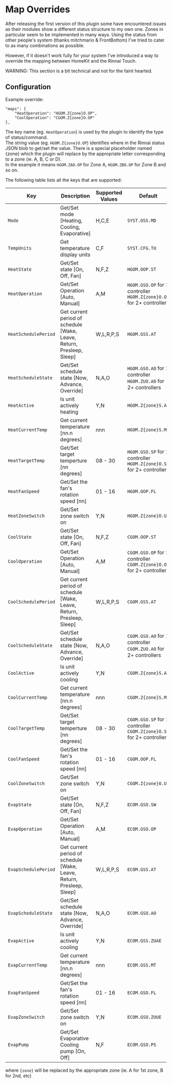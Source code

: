 # Map Overrides
After releasing the first version of this plugin some have encountered issues as their modules show a different status structure to my own one. Zones in particular seem to be implemented in many ways. Using the status from other people's system (thanks mitchmario & FrontBottom) I've tried to cater to as many combinations as possible.

However, if it doesn't work fully for your system I've introduced a way to override the mapping between HomeKit and the Rinnai Touch.

WARNING: This section is a bit technical and not for the faint hearted.

## Configuration

Example override:

    "maps": {
        "HeatOperation": "HGOM.Z{zone}O.OP",
        "CoolOperation": "CGOM.Z{zone}O.OP"
    },


The key name (eg. `HeatOperation`) is used by the plugin to identify the type of status/command.<br/>
The string value (eg. `HGOM.Z{zone}O.OP`) identifies where in the Rinnai status JSON blob to get/set the value. There is a special placeholder named {zone} which the plugin will replace by the appropriate letter corresponding to a zone (ie. A, B, C or D).<br/>
In the example it means `HGOM.ZAO.OP` for Zone A, `HGOM.ZBO.OP` for Zone B and so on.<br/>

The following table lists all the keys that are supported:

|Key|Description|Supported Values|Default|
|-|-|-|-|
|`Mode`|Get/Set mode [Heating, Cooling, Evaporative]|H,C,E|`SYST.OSS.MD`|
|`TempUnits`|Get temperature display units|C,F|`SYST.CFG.TU`|
|`HeatState`|Get/Set state [On, Off, Fan]|N,F,Z|`HGOM.OOP.ST`|
|`HeatOperation`|Get/Set Operation [Auto, Manual]|A,M|`HGOM.GSO.OP` for 1 controller<br/>`HGOM.Z{zone}O.OP` for 2+ controllers|
|`HeatSchedulePeriod`|Get current period of schedule [Wake, Leave, Return, Presleep, Sleep]|W,L,R,P,S|`HGOM.GSS.AT`|
|`HeatScheduleState`|Get/Set schedule state [Now, Advance, Override]|N,A,O|`HGOM.GSO.AO` for 1 controller<br/>`HGOM.ZUO.AO` for 2+ controllers|
|`HeatActive`|Is unit actively heating|Y,N|`HGOM.Z{zone}S.AE`|
|`HeatCurrentTemp`|Get current temperature [nn.n degrees]|nnn|`HGOM.Z{zone}S.MT`|
|`HeatTargetTemp`|Get/Set target temperture [nn degrees]|08 - 30|`HGOM.GSO.SP` for 1 controller<br/>`HGOM.Z{zone}O.SP` for 2+ controllers|
|`HeatFanSpeed`|Get/Set the fan's rotation speed [nn]|01 - 16|`HGOM.OOP.FL`|
|`HeatZoneSwitch`|Get/Set zone switch on|Y,N|`HGOM.Z{zone}O.UE`|
|`CoolState`|Get/Set state [On, Off, Fan]|N,F,Z|`CGOM.OOP.ST`|
|`CoolOperation`|Get/Set Operation [Auto, Manual]|A,M|`CGOM.GSO.OP` for 1 controller<br/>`CGOM.Z{zone}O.OP` for 2+ controllers|
|`CoolSchedulePeriod`|Get current period of schedule [Wake, Leave, Return, Presleep, Sleep]|W,L,R,P,S|`CGOM.GSS.AT`|
|`CoolScheduleState`|Get/Set schedule state [Now, Advance, Override]|N,A,O|`CGOM.GSO.AO` for 1 controller<br/>`CGOM.ZUO.AO` for 2+ controllers|
|`CoolActive`|Is unit actively cooling|Y,N|`CGOM.Z{zone}S.AE`|
|`CoolCurrentTemp`|Get current temperature [nn.n degrees]|nnn|`CGOM.Z{zone}S.MT`|
|`CoolTargetTemp`|Get/Set target temperture [nn degrees]|08 - 30|`CGOM.GSO.SP` for 1 controller<br/>`CGOM.Z{zone}O.SP` for 2+ controllers|
|`CoolFanSpeed`|Get/Set the fan's rotation speed [nn]|01 - 16|`CGOM.OOP.FL`|
|`CoolZoneSwitch`|Get/Set zone switch on|Y,N|`CGOM.Z{zone}O.UE`|
|`EvapState`|Get/Set state [On, Off, Fan]|N,F,Z|`ECOM.GSO.SW`|
|`EvapOperation`|Get/Set Operation [Auto, Manual]|A,M|`ECOM.GSO.OP`|
|`EvapSchedulePeriod`|Get current period of schedule [Wake, Leave, Return, Presleep, Sleep]|W,L,R,P,S|`ECOM.GSS.AT`|
|`EvapScheduleState`|Get/Set schedule state [Now, Advance, Override]|N,A,O|`ECOM.GSO.AO`|
|`EvapActive`|Is unit actively cooling|Y,N|`ECOM.GSS.ZUAE`|
|`EvapCurrentTemp`|Get current temperature [nn.n degrees]|nnn|`ECOM.GSS.MT`|
|`EvapFanSpeed`|Get/Set the fan's rotation speed [nn]|01 - 16|`ECOM.GSO.FL`|
|`EvapZoneSwitch`|Get/Set zone switch on|Y,N|`ECOM.GSO.ZUUE`|
|`EvapPump`|Get/Set Evaporative Cooling pump [On, Off]|N,F|`ECOM.GSO.PS`|

where `{zone}` will be replaced by the appropriate zone (ie. A for 1st zone, B for 2nd, etc)
